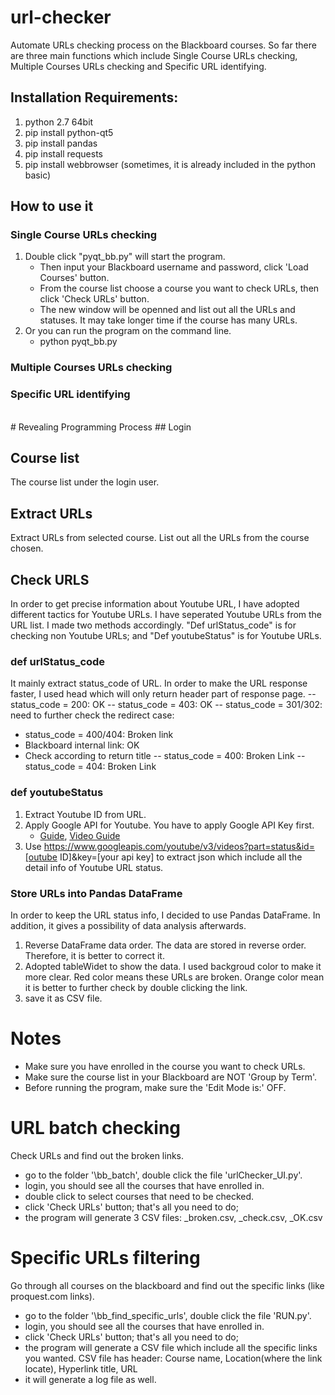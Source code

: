 # url-checker
Automate URLs checking process on the Blackboard courses. So far there are three main functions which include Single Course URLs checking, Multiple Courses URLs checking and Specific URL identifying.
## Installation Requirements:
1. python 2.7 64bit
2. pip install python-qt5
3. pip install pandas
4. pip install requests
5. pip install webbrowser (sometimes, it is already included in the python basic)
## How to use it
### Single Course URLs checking
1. Double click "pyqt_bb.py" will start the program. 
   - Then input your Blackboard username and password, click 'Load Courses' button. 
   - From the course list choose a course you want to check URLs, then click 'Check URLs' button. 
   - The new window will be openned and list out all the URLs and statuses. It may take longer time if the course has many URLs.
2. Or you can run the program on the command line. 
   - python pyqt_bb.py
   
### Multiple Courses URLs checking

### Specific URL identifying

<br>
# Revealing Programming Process
## Login

## Course list
The course list under the login user.

## Extract URLs 
Extract URLs from selected course. List out all the URLs from the course chosen.

## Check URLS
In order to get precise information about Youtube URL, I have adopted different tactics for Youtube URLs. I have seperated Youtube URLs from the URL list. I made two methods accordingly. "Def urlStatus_code" is for checking non Youtube URLs; and "Def youtubeStatus" is for Youtube URLs.
### def urlStatus_code
It mainly extract status_code of URL. In order to make the URL response faster, I used head which will only return header part of response page. 
 -- status_code = 200: OK
 -- status_code = 403: OK
 -- status_code = 301/302: need to further check the redirect case:
   - status_code = 400/404: Broken link
   - Blackboard internal link: OK
   - Check according to return title
 -- status_code = 400: Broken Link
 -- status_code = 404: Broken Link

### def youtubeStatus
1. Extract Youtube ID from URL.
2. Apply Google API for Youtube. You have to apply Google API Key first. 
   - [Guide](https://developers.google.com/youtube/v3/getting-started), [Video Guide](https://www.youtube.com/watch?v=-UCHsqxBqwY)
3. Use https://www.googleapis.com/youtube/v3/videos?part=status&id=[outube ID]&key=[your api key] to extract json which include all the detail info of Youtube URL status.


### Store URLs into Pandas DataFrame
In order to keep the URL status info, I decided to use Pandas DataFrame. In addition, it gives a possibility of data analysis afterwards.
1. Reverse DataFrame data order. The data are stored in reverse order. Therefore, it is better to correct it.
2. Adopted tableWidet to show the data. I used backgroud color to make it more clear. Red color means these URLs are broken. Orange color mean it is better to further check by double clicking the link.
3. save it as CSV file.
# Notes
 - Make sure you have enrolled in the course you want to check URLs.
 - Make sure the course list in your Blackboard are NOT 'Group by Term'. 
 - Before running the program, make sure the 'Edit Mode is:' OFF.
 
# URL batch checking
Check URLs and find out the broken links.
  - go to the folder '\bb_batch', double click the file 'urlChecker_UI.py'.
  - login, you should see all the courses that have enrolled in.
  - double click to select courses that need to be checked.
  - click 'Check URLs' button; that's all you need to do;
  - the program will generate 3 CSV files: _broken.csv, _check.csv, _OK.csv
# Specific URLs filtering
Go through all courses on the blackboard and find out the specific links (like proquest.com links).
  - go to the folder '\bb_find_specific_urls', double click the file 'RUN.py'.
  - login, you should see all the courses that have enrolled in.
  - click 'Check URLs' button; that's all you need to do;
  - the program will generate a CSV file which include all the specific links you wanted. CSV file has header: Course name, Location(where the link locate), Hyperlink title, URL
  - it will generate a log file as well. 
